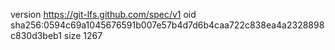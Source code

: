 version https://git-lfs.github.com/spec/v1
oid sha256:0594c69a1045676591b007e57b4d7d6b4caa722c838ea4a2328898c830d3beb1
size 1267

